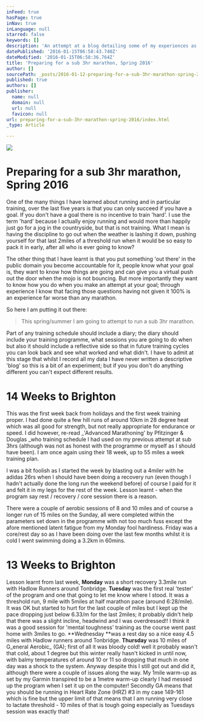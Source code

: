 ```yaml
---
inFeed: true
hasPage: true
inNav: true
inLanguage: null
starred: false
keywords: []
description: 'An attempt at a blog detailing some of my experiences as I prepare for a sub 3 hour marathon  '
datePublished: '2016-01-15T06:58:43.740Z'
dateModified: '2016-01-15T06:58:36.764Z'
title: 'Preparing for a sub 3hr marathon, Spring 2016'
author: []
sourcePath: _posts/2016-01-12-preparing-for-a-sub-3hr-marathon-spring-2016.md
published: true
authors: []
publisher:
  name: null
  domain: null
  url: null
  favicon: null
url: preparing-for-a-sub-3hr-marathon-spring-2016/index.html
_type: Article

---
```

![](https://the-grid-user-content.s3-us-west-2.amazonaws.com/3fd49f53-bb00-40be-be69-38358568bdc2.jpg)

# Preparing for a sub 3hr marathon, Spring 2016

One of the many things I have learned about running and in particular training,  over the last five years is that you can only succeed if you have a goal. If you don't have a goal there is no incentive to train 'hard'. I use the term 'hard' because I actually enjoy running and would more than happily just go for a jog in the countryside, but that is not training. What I mean is having the discipline to go out when the weather is lashing it down, pushing yourself for that last 2miles of a threshold run when it would be so easy to pack it in early, after all who is ever going to know?

The other thing that I have learnt is that you put something 'out there' in the public domain you become accountable for it, people know what your goal is, they want to know how things are going and can give you a virtual push out the door when the mojo is not bouncing. But more importantly they want to know how you do when you make an attempt at your goal; through experience I know that facing those questions having not given it 100% is an experience far worse than any marathon.

So here I am putting it out there: 
> 
> This spring/summer I am going to attempt to run a sub 3hr marathon.

Part of any training schedule should include a diary; the diary should include your training programme, what sessions you are going to do when but also it should include a reflective side so that in future training cycles you can look back and see what worked and what didn't. I have to admit at this stage that whilst I record all my data I have never written a descriptive 'blog' so this is a bit of an experiment; but if you you don't do anything different you can't expect different results.

# 14 Weeks to Brighton

This was the first week back from holidays and the first week training proper. I had done quite a few hill runs of around 10km in 28 degree heat which was all good for strength, but not really appropriate for endurance or speed. I did however, re-read _'Advanced Marathoning' by Pfitzinger & Douglas _who training schedule I had used on my previous attempt at sub 3hrs (although was not as honest with the programme or myself as I should have been). I am once again using their 18 week, up to 55 miles a week training plan.

I was a bit foolish as I started the week by blasting out a 4miler with he adidas 26rs when I should have been doing a recovery run (even though I hadn't actually done the long run the weekend before) of course I paid for it and felt it in my legs for the rest of the week. Lesson learnt - when the program say rest / recovery / core session there is a reason. 

There were a couple of aerobic sessions of 8 and 10 miles and of course a longer run of 15 miles on the Sunday, all were completed within the parameters set down in the programme with not too much fuss except the afore mentioned latent fatigue from my Monday fool hardiness. Friday was a core/rest day so as I have been doing over the last few months whilst it is cold I went swimming doing a 3.2km in 60mins.

# 13 Weeks to Brighton

Lesson learnt from last week, **Monday** was a short recovery 3.3mile run with Hadlow Runners around Tonbridge. **Tuesday** was the first real 'tester' of the program and one that going to let me know where I stood. It was a threshold run, 9 mile with 5miles at half marathon pace (around 6:28/mile). It was OK but started to hurt for the last couple of miles but I kept up the pace dropping just below 6.33/m for the last 2miles; it probably didn't help that there was a slight incline, headwind and I was overdressed!! I think it was a good session for 'mental toughness' training as the course went past home with 3miles to go.   **Wednesday **was a rest day so a nice easy 4.5 miles with Hadlow runners around Tonbridge. **Thursday** was 10 miles of G_eneral Aerobic_ (GA); first of all it was bloody cold! well it probably wasn't that cold, about 1 degree but this winter really hasn't kicked in until now, with balmy temperatures of around 10 or 11 so dropping that much in one day was a shock to the system. Anyway despite this I still got out and did it, although there were a couple of issues along the way. My 1mile warm-up as set by my Garmin transpired to be a 1metre warm-up clearly I had messed up the program when I set it up on the computer! Secondly GA means that you should be running in Heart Rate Zone (HRZ) \#3 in my case 149-161 which is fine but the upper limit of that means that I am running very close to lactate threshold - 10 miles of that is tough going especially as Tuesdays session was exactly that!